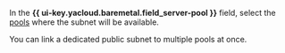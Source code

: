 In the **{{ ui-key.yacloud.baremetal.field_server-pool }}** field, select the [pools](../../../baremetal/concepts/servers.md#server-pools) where the subnet will be available.

You can link a dedicated public subnet to multiple pools at once. 